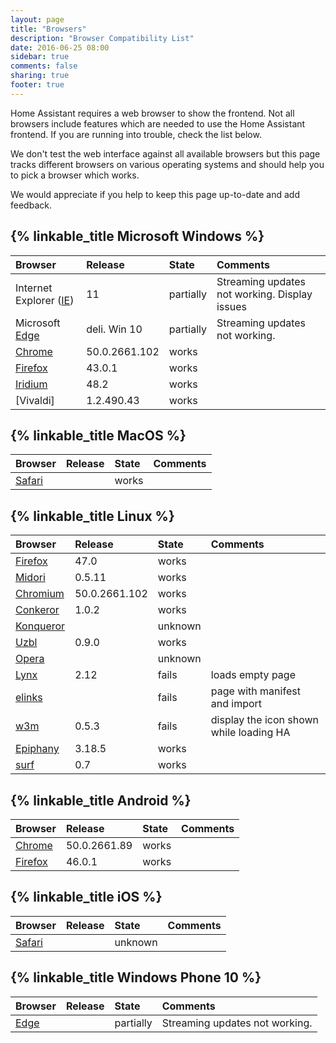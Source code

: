 ```yaml
---
layout: page
title: "Browsers"
description: "Browser Compatibility List"
date: 2016-06-25 08:00
sidebar: true
comments: false
sharing: true
footer: true
---
```


Home Assistant requires a web browser to show the frontend. Not all browsers include features which are needed to use the Home Assistant frontend. If you are running into trouble, check the list below.

We don't test the web interface against all available browsers but this page tracks different browsers on various operating systems and should help you to pick a browser which works.

We would appreciate if you help to keep this page up-to-date and add feedback.

## {% linkable_title Microsoft Windows %}

| Browser                   | Release        | State      | Comments                 |
| :------------------------ |:---------------|:-----------|:-------------------------|
| Internet Explorer ([IE])  | 11             | partially | Streaming updates not working. Display issues |
| Microsoft [Edge]          | deli. Win 10   | partially | Streaming updates not working. |
| [Chrome]                  | 50.0.2661.102  | works      |                          |
| [Firefox]                 | 43.0.1         | works      |                          |
| [Iridium]                 | 48.2           | works      |                          |
| [Vivaldi]                 | 1.2.490.43     | works      |                          |


## {% linkable_title MacOS %}

| Browser               | Release        | State      | Comments                 |
| :-------------------- |:---------------|:-----------|:-------------------------|
| [Safari]              |                | works      |                          |

## {% linkable_title Linux %}

| Browser               | Release        | State      | Comments                 |
| :-------------------- |:---------------|:-----------|:-------------------------|
| [Firefox]             | 47.0           | works      |                          |
| [Midori]              | 0.5.11         | works      |                          |
| [Chromium]            | 50.0.2661.102  | works      |                          |
| [Conkeror]            | 1.0.2          | works      |                          |
| [Konqueror]           |                | unknown    |                          |
| [Uzbl]                | 0.9.0          | works      |                          |
| [Opera]               |                | unknown    |                          |
| [Lynx]                | 2.12           | fails      | loads empty page         |
| [elinks]              |                | fails      | page with manifest and import |
| [w3m]                 | 0.5.3          | fails      | display the icon shown while loading HA |
| [Epiphany]            | 3.18.5         | works      |                          |
| [surf]                | 0.7            | works      |                          |

## {% linkable_title Android %}

| Browser               | Release        | State      | Comments                 |
| :-------------------- |:---------------|:-----------|:-------------------------|
| [Chrome]              | 50.0.2661.89   | works      |                          |
| [Firefox]             | 46.0.1         | works      |                          |

## {% linkable_title iOS %}

| Browser               | Release        | State      | Comments                 |
| :-------------------- |:---------------|:-----------|:-------------------------|
| [Safari]              |                | unknown    |                          |

## {% linkable_title Windows Phone 10 %}

| Browser               | Release        | State      | Comments                 |
| :-------------------- |:---------------|:-----------|:-------------------------|
| [Edge]                |                | partially  | Streaming updates not working.|



[Firefox]: https://www.mozilla.org/en-US/firefox/
[Midori]: http://midori-browser.org/
[Chrome]: https://www.google.com/chrome/
[Iridium]: https://iridiumbrowser.de/
[Opera]: http://www.opera.com/
[Edge]: https://www.microsoft.com/en-us/windows/microsoft-edge
[IE]: http://windows.microsoft.com/en-us/internet-explorer/download-ie
[Safari]: http://www.apple.com/safari/
[Chromium]: https://www.chromium.org/
[Conkeror]: http://conkeror.org/
[Konqueror]: https://konqueror.org/
[Uzbl]: http://www.uzbl.org/
[Lynx]: http://lynx.browser.org/
[elinks]: http://elinks.or.cz/ 
[w3m]: http://w3m.sourceforge.net/
[Epiphany]: https://wiki.gnome.org/Apps/Web
[surf]: http://surf.suckless.org/
[Vivald]: https://vivaldi.com/
